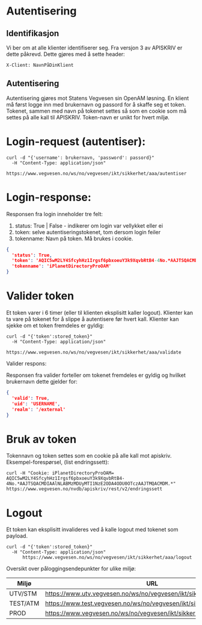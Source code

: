 # Autentisering

## Identifikasjon

Vi ber om at alle klienter identifiserer seg. Fra versjon 3 av APISKRIV er dette påkrevd. Dette gjøres med å sette header:

```
X-Client: NavnPåDinKlient
```

## Autentisering

Autentisering gjøres mot Statens Vegvesen sin OpenAM løsning. En klient må først logge inn med brukernavn og passord for å skaffe seg et token. Tokenet, sammen med navn på tokenet settes så som en cookie som må settes på alle kall til APISKRIV. Token-navn er unikt for hvert miljø.

# Login-request (autentiser):
```
curl -d "{'username': brukernavn, 'password': passord}"
  -H "Content-Type: application/json"
      https://www.vegvesen.no/ws/no/vegvesen/ikt/sikkerhet/aaa/autentiser
```

# Login-response:
Responsen fra login inneholder tre felt:
 
 1. status: True | False - indikerer om login var vellykket eller ei
 2. token: selve autentiseringstokenet, tom dersom login feiler
 3. tokenname: Navn på token. Må brukes i cookie.
 
```json
{  
  'status': True, 
  'token': 'AQIC5wM2LY4SfcyhHz1Irgsf6pbxoeuY3k9XqvbRtB4-4No.*AAJTSQACMDIAAlNLABMzMDUyMTI1NzE2ODA4ODU0OTczAAJTMQACMDM.*',
  'tokenname': 'iPlanetDirectoryProOAM'
}
```

# Valider token

Et token varer i 6 timer (eller til klienten eksplisitt kaller logout). Klienter kan ta vare på tokenet for å slippe å autentisere før hvert kall. Klienter kan sjekke om et token fremdeles er gyldig:

```
curl -d "{'token':stored_token}"
  -H "Content-Type: application/json"
      https://www.vegvesen.no/ws/no/vegvesen/ikt/sikkerhet/aaa/validate
```
Valider respons:

Responsen fra valider forteller om tokenet fremdeles er gyldig og hvilket brukernavn dette gjelder for:

```json
{  
  'valid': True, 
  'uid': 'USERNAME', 
  'realm': '/external'
}
```


# Bruk av token

Tokennavn og token settes som en cookie på alle kall mot apiskriv. Eksempel-forespørsel, (list endringssett):

```
curl -H "Cookie: iPlanetDirectoryProOAM= AQIC5wM2LY4SfcyhHz1Irgsf6pbxoeuY3k9XqvbRtB4-4No.*AAJTSQACMDIAAlNLABMzMDUyMTI1NzE2ODA4ODU0OTczAAJTMQACMDM.*" https://www.vegvesen.no/nvdb/apiskriv/rest/v2/endringssett
```


# Logout 

Et token kan eksplisitt invalideres ved å kalle logout med tokenet som payload.

```
curl -d "{'token':stored_token}"
  -H "Content-Type: application/json"
      https://www.vegvesen.no/ws/no/vegvesen/ikt/sikkerhet/aaa/logout
```

Oversikt over påloggingsendepunkter for ulike miljø:

|Miljø|URL|Cookie-name|
|-|-|-|
|UTV/STM|https://www.utv.vegvesen.no/ws/no/vegvesen/ikt/sikkerhet/aaa/autentiser |iPlanetDirectoryProOAMutv|
|TEST/ATM|https://www.test.vegvesen.no/ws/no/vegvesen/ikt/sikkerhet/aaa/autentiser |iPlanetDirectoryProOAMTP|
|PROD|https://www.vegvesen.no/ws/no/vegvesen/ikt/sikkerhet/aaa/autentiser |iPlanetDirectoryProOAM|


